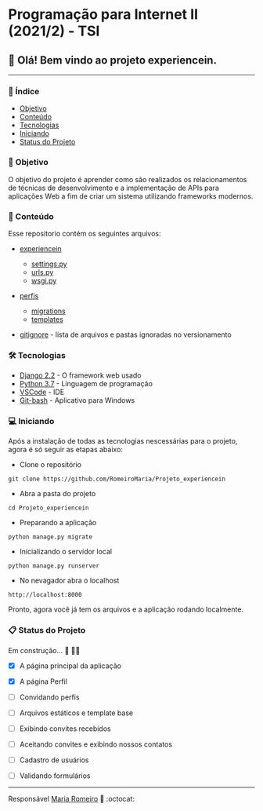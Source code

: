 # Programação para Internet II (2021/2) - TSI


## :rocket: Olá! Bem vindo ao projeto experiencein.
---
### :pushpin: Índice
- [Objetivo](#dart-objetivo)
- [Conteúdo](#open_file_folder-conte%C3%BAdo)
- [Tecnologias](#hammer_and_wrench-tecnologias)
- [Iniciando](#computer-iniciando)
- [Status do Projeto](#clipboard-status-do-projeto)

### :dart: Objetivo

 O objetivo do projeto é aprender como são realizados os relacionamentos de técnicas de desenvolvimento e a implementação de APIs para aplicações Web a fim de criar um sistema utilizando frameworks modernos.

### :open_file_folder: Conteúdo
Esse repositorio contém os seguintes arquivos:
* [experiencein](https://github.com/RomeiroMaria/Projeto_experiencein/tree/master/experiencein)
    * [settings.py](https://github.com/RomeiroMaria/Projeto_experiencein/blob/master/experiencein/settings.py)
    * [urls.py](https://github.com/RomeiroMaria/Projeto_experiencein/blob/master/experiencein/urls.py)
    * [wsgi.py](https://github.com/RomeiroMaria/Projeto_experiencein/blob/master/experiencein/wsgi.py)

* [perfis](https://github.com/RomeiroMaria/Projeto_experiencein/tree/master/perfis)
    * [migrations](https://github.com/RomeiroMaria/Projeto_experiencein/tree/master/perfis/migrations)
    * [templates](https://github.com/RomeiroMaria/Projeto_experiencein/tree/master/perfis/templates)

* [gitignore](https://github.com/RomeiroMaria/Projeto_experiencein/blob/master/.gitignore) - lista de arquivos e pastas ignoradas no versionamento

### :hammer_and_wrench: Tecnologias

* [Django 2.2](https://www.djangoproject.com/) - O framework web usado
* [Python 3.7](https://www.python.org/downloads/) - Linguagem de programação
* [VSCode](https://code.visualstudio.com/) - IDE
* [Git-bash](https://git-scm.com/downloads) - Aplicativo para Windows


### :computer: Iniciando
Após a instalação de todas as tecnologias nescessárias para o projeto, agora é só seguir as etapas abaixo:
* Clone o repositório
```
git clone https://github.com/RomeiroMaria/Projeto_experiencein
```
* Abra a pasta do projeto
```
cd Projeto_experiencein
```
* Preparando a aplicação
```
python manage.py migrate
```
* Inicializando o servidor local
```
python manage.py runserver
```
* No nevagador abra o localhost
```
http://localhost:8000
```
Pronto, agora você já tem os arquivos e a aplicação rodando localmente. 
### :clipboard: Status do Projeto

Em construção...  :construction: :construction_worker_woman:

- [x] A página principal da aplicação

- [x] A página Perfil

- [ ] Convidando perfis

- [ ] Arquivos estáticos e template base

- [ ] Exibindo convites recebidos

- [ ] Aceitando convites e exibindo nossos contatos

- [ ] Cadastro de usuários

- [ ] Validando formulários


---
 Responsável [Maria Romeiro](https://github.com/RomeiroMaria) :woman: :octocat:


